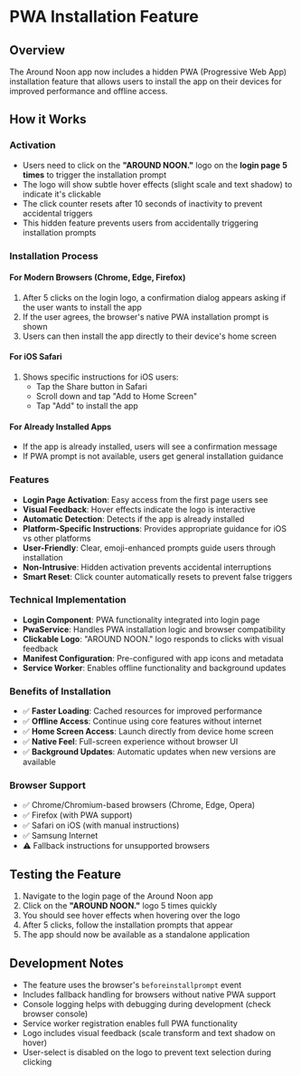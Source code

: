 # PWA Installation Feature

## Overview
The Around Noon app now includes a hidden PWA (Progressive Web App) installation feature that allows users to install the app on their devices for improved performance and offline access.

## How it Works

### Activation
- Users need to click on the **"AROUND NOON."** logo on the **login page** **5 times** to trigger the installation prompt
- The logo will show subtle hover effects (slight scale and text shadow) to indicate it's clickable
- The click counter resets after 10 seconds of inactivity to prevent accidental triggers
- This hidden feature prevents users from accidentally triggering installation prompts

### Installation Process

#### For Modern Browsers (Chrome, Edge, Firefox)
1. After 5 clicks on the login logo, a confirmation dialog appears asking if the user wants to install the app
2. If the user agrees, the browser's native PWA installation prompt is shown
3. Users can then install the app directly to their device's home screen

#### For iOS Safari
1. Shows specific instructions for iOS users:
   - Tap the Share button in Safari
   - Scroll down and tap "Add to Home Screen"
   - Tap "Add" to install the app

#### For Already Installed Apps
- If the app is already installed, users will see a confirmation message
- If PWA prompt is not available, users get general installation guidance

### Features
- **Login Page Activation**: Easy access from the first page users see
- **Visual Feedback**: Hover effects indicate the logo is interactive
- **Automatic Detection**: Detects if the app is already installed
- **Platform-Specific Instructions**: Provides appropriate guidance for iOS vs other platforms
- **User-Friendly**: Clear, emoji-enhanced prompts guide users through installation
- **Non-Intrusive**: Hidden activation prevents accidental interruptions
- **Smart Reset**: Click counter automatically resets to prevent false triggers

### Technical Implementation
- **Login Component**: PWA functionality integrated into login page
- **PwaService**: Handles PWA installation logic and browser compatibility
- **Clickable Logo**: "AROUND NOON." logo responds to clicks with visual feedback
- **Manifest Configuration**: Pre-configured with app icons and metadata
- **Service Worker**: Enables offline functionality and background updates

### Benefits of Installation
- ✅ **Faster Loading**: Cached resources for improved performance
- ✅ **Offline Access**: Continue using core features without internet
- ✅ **Home Screen Access**: Launch directly from device home screen
- ✅ **Native Feel**: Full-screen experience without browser UI
- ✅ **Background Updates**: Automatic updates when new versions are available

### Browser Support
- ✅ Chrome/Chromium-based browsers (Chrome, Edge, Opera)
- ✅ Firefox (with PWA support)
- ✅ Safari on iOS (with manual instructions)
- ✅ Samsung Internet
- ⚠️ Fallback instructions for unsupported browsers

## Testing the Feature
1. Navigate to the login page of the Around Noon app
2. Click on the **"AROUND NOON."** logo 5 times quickly
3. You should see hover effects when hovering over the logo
4. After 5 clicks, follow the installation prompts that appear
5. The app should now be available as a standalone application

## Development Notes
- The feature uses the browser's `beforeinstallprompt` event
- Includes fallback handling for browsers without native PWA support
- Console logging helps with debugging during development (check browser console)
- Service worker registration enables full PWA functionality
- Logo includes visual feedback (scale transform and text shadow on hover)
- User-select is disabled on the logo to prevent text selection during clicking 